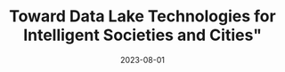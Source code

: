 ---
title: Toward Data Lake Technologies for Intelligent Societies and Cities"
collection: publications
permalink: /publication/2023-03-29-toward-data
excerpt: 
date: 2023-08-01
venue: 'IEEE Transactions on Intelligent Transportation Systems'
paperurl: 'https://doi.org/10.1007/978-3-031-30514-6_1'
citation: "Ramos, G.S., Fernandes, D., Coelho, J.A.P.d.M., Aquino, A.L.L. (2023). Toward Data Lake Technologies for Intelligent Societies and Cities. In: da Silva Portela, C.F. (eds) Sustainable, Innovative and Intelligent Societies and Cities. EAI/Springer Innovations in Communication and Computing. Springer, Cham. https://doi.org/10.1007/978-3-031-30514-6_1"
---